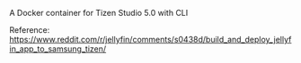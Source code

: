 A Docker container for Tizen Studio 5.0 with CLI

Reference:
https://www.reddit.com/r/jellyfin/comments/s0438d/build_and_deploy_jellyfin_app_to_samsung_tizen/